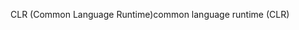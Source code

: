<span data-ttu-id="61866-101">CLR (Common Language Runtime)</span><span class="sxs-lookup"><span data-stu-id="61866-101">common language runtime (CLR)</span></span>